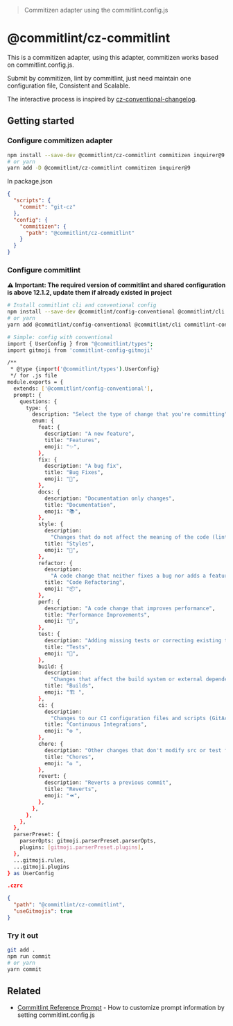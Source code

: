 > Commitizen adapter using the commitlint.config.js

# @commitlint/cz-commitlint

This is a commitizen adapter, using this adapter, commitizen works based on commitlint.config.js.

Submit by commitizen, lint by commitlint, just need maintain one configuration file, Consistent and Scalable.

The interactive process is inspired by [cz-conventional-changelog](https://github.com/commitizen/cz-conventional-changelog).

## Getting started

### Configure commitizen adapter

```bash
npm install --save-dev @commitlint/cz-commitlint commitizen inquirer@9  # inquirer is required as peer dependency
# or yarn
yarn add -D @commitlint/cz-commitlint commitizen inquirer@9             # inquirer is required as peer dependency
```

In package.json

```json
{
  "scripts": {
    "commit": "git-cz"
  },
  "config": {
    "commitizen": {
      "path": "@commitlint/cz-commitlint"
    }
  }
}
```

### Configure commitlint

**⚠️ Important: The required version of commitlint and shared configuration is above 12.1.2, update them if already existed in project**

```bash
# Install commitlint cli and conventional config
npm install --save-dev @commitlint/config-conventional @commitlint/cli commitlint-config-gitmoji
# or yarn
yarn add @commitlint/config-conventional @commitlint/cli commitlint-config-gitmoji -D

# Simple: config with conventional
import { UserConfig } from "@commitlint/types";
import gitmoji from 'commitlint-config-gitmoji'

/**
 * @type {import('@commitlint/types').UserConfig}
 */ for .js file
module.exports = {
  extends: ['@commitlint/config-conventional'],
  prompt: {
    questions: {
      type: {
        description: "Select the type of change that you're committing",
        enum: {
          feat: {
            description: "A new feature",
            title: "Features",
            emoji: "✨",
          },
          fix: {
            description: "A bug fix",
            title: "Bug Fixes",
            emoji: "🐛",
          },
          docs: {
            description: "Documentation only changes",
            title: "Documentation",
            emoji: "📚",
          },
          style: {
            description:
              "Changes that do not affect the meaning of the code (linters)",
            title: "Styles",
            emoji: "🎨",
          },
          refactor: {
            description:
              "A code change that neither fixes a bug nor adds a feature",
            title: "Code Refactoring",
            emoji: "📦",
          },
          perf: {
            description: "A code change that improves performance",
            title: "Performance Improvements",
            emoji: "🚀",
          },
          test: {
            description: "Adding missing tests or correcting existing tests",
            title: "Tests",
            emoji: "🚨",
          },
          build: {
            description:
              "Changes that affect the build system or external dependencies (yarn)",
            title: "Builds",
            emoji: "🏗️ ",
          },
          ci: {
            description:
              "Changes to our CI configuration files and scripts (GitActions)",
            title: "Continuous Integrations",
            emoji: "⚙️ ",
          },
          chore: {
            description: "Other changes that don't modify src or test files",
            title: "Chores",
            emoji: "♻️ ",
          },
          revert: {
            description: "Reverts a previous commit",
            title: "Reverts",
            emoji: "⏪",
          },
        },
      },
    },
  },
  parserPreset: {
    parserOpts: gitmoji.parserPreset.parserOpts,
    plugins: [gitmoji.parserPreset.plugins],
  },
  ...gitmoji.rules,
  ...gitmoji.plugins
} as UserConfig
```

```json
.czrc

{
  "path": "@commitlint/cz-commitlint",
  "useGitmojis": true
}

```
### Try it out

```bash
git add .
npm run commit
# or yarn
yarn commit
```

## Related

- [Commitlint Reference Prompt](https://commitlint.js.org/reference/prompt) - How to customize prompt information by setting commitlint.config.js
